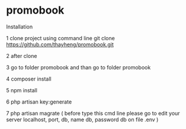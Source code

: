 # promobook


Installation

1 clone project using command line 
  git clone https://github.com/thayheng/promobook.git
  
2 after clone

3 go to folder promobook and than go to folder promobook

4 composer install

5 npm install

6 php artisan key:generate

7 php artisan magrate  ( before type this cmd line please go to edit your server localhost, port, db, name db, password db on file .env )
